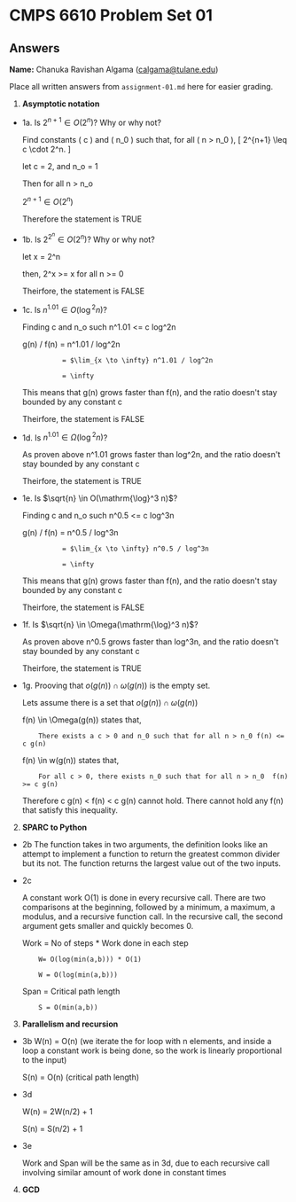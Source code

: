   # CMPS 6610 Problem Set 01
## Answers

**Name:** Chanuka Ravishan Algama (calgama@tulane.edu)


Place all written answers from `assignment-01.md` here for easier grading.

1. **Asymptotic notation**

  - 1a. Is $2^{n+1} \in O(2^n)$? Why or why not?

      Find constants \( c \) and \( n_0 \) such that, for all \( n > n_0 \), 
        \[
            2^{n+1} \leq c \cdot 2^n.
        \]


      let c = 2, and n_o = 1

      Then for all n > n_o

      $2^{n+1} \in O(2^n)$

      Therefore the statement is TRUE

  - 1b. Is $2^{2^n} \in O(2^n)$? Why or why not?

      let x = 2^n

      then, 2^x >= x for all n >= 0

      Theirfore, the statement is FALSE
 
  - 1c. Is $n^{1.01} \in O(\mathrm{\log}^2 n)$?

      Finding c and n_o such n^1.01 <= c log^2n

      g(n) / f(n) = n^1.01 / log^2n

                  = $\lim_{x \to \infty} n^1.01 / log^2n

                  = \infty

      This means that g(n) grows faster than f(n), and the ratio doesn't stay bounded by any constant c

      Theirfore, the statement is FALSE

  - 1d. Is $n^{1.01} \in \Omega(\mathrm{\log}^2 n)$?

      As proven above n^1.01 grows faster than log^2n, and the ratio doesn't stay bounded by any constant c

      Theirfore, the statement is TRUE

  - 1e. Is $\sqrt{n} \in O(\mathrm{\log}^3 n)$?

      Finding c and n_o such n^0.5 <= c log^3n

      g(n) / f(n) = n^0.5 / log^3n

                  = $\lim_{x \to \infty} n^0.5 / log^3n

                  = \infty

      This means that g(n) grows faster than f(n), and the ratio doesn't stay bounded by any constant c

      Theirfore, the statement is FALSE

  - 1f. Is $\sqrt{n} \in \Omega(\mathrm{\log}^3 n)$?

      As proven above n^0.5 grows faster than log^3n, and the ratio doesn't stay bounded by any constant c

      Theirfore, the statement is TRUE

  - 1g. Prooving that $o(g(n)) \cap \omega(g(n))$ is the empty set.

      Lets assume there is a set that $o(g(n)) \cap \omega(g(n))$

      f(n) \in \Omega(g(n)) states that, 

            There exists a c > 0 and n_0 such that for all n > n_0 f(n) <= c g(n)

      f(n) \in w(g(n)) states that,

            For all c > 0, there exists n_0 such that for all n > n_0  f(n) >= c g(n)

      Therefore c g(n) < f(n) < c g(n) cannot hold. There cannot hold any f(n) that satisfy this inequality.




2. **SPARC to Python**

  - 2b The function takes in two arguments, the definition looks like an attempt to implement a function to return the greatest common divider but its not. The function returns the largest value out of the two inputs.

  - 2c

      A constant work O(1) is done in every recursive call. There are two comparisons at the beginning, followed by a minimum, a maximum, a modulus, and a recursive function call. In the recursive call, the second argument gets smaller and quickly becomes 0.

      Work = No of steps * Work done in each step

	        W= O(log(min(a,b))) * O(1)

	        W = O(log(min(a,b)))

      Span = Critical path length

	        S = O(min(a,b))

3. **Parallelism and recursion**

  - 3b W(n) = O(n)  (we iterate the for loop with n elements, and inside a loop a constant work is being done, so the work is linearly proportional to the input)

      S(n) = O(n)   (critical path length)

  - 3d

      W(n) = 2W(n/2) + 1

      S(n) = S(n/2) + 1

  - 3e

      Work and Span will be the same as in 3d, due to each recursive call involving similar amount of work done in constant times
  
4. **GCD**


